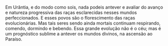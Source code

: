﻿Em Urântia, e do modo como sois, nada podeis antever e avaliar do avanço e natureza progressiva das raças esclarecidas nesses mundos perfeccionados. E esses povos são o florescimento das raças evolucionárias. Mas tais seres sendo ainda mortais continuam respirando, comendo, dormindo e bebendo. Essa grande evolução não é o céu; mas é um prognóstico sublime a antever os mundos divinos, na ascensão ao Paraíso.